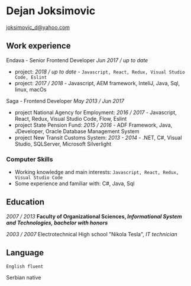 # Dejan Joksimovic

<div id="webaddress">
<a href="joksimovic_d@yahoo.com">joksimovic_d@yahoo.com</a>

## Work experience

Endava - Senior Frontend Developer *Jun 2017 / up to date*
* project: *2018 / up to date* - `Javascript, React, Redux, Visual Studio Code, Eslint`
* project: *2017 / 2018* - Javascript, AEM framework, InteliJ, Java, Sql, linux, macOs

Saga - Frontend Developer *May 2013 / Jun 2017*
* project National Agency for Employment: *2016 / 2017* - Javascript, React, Redux, Visual Studio Code, Flow, Eslint
* project State Pension Fund: *2015 / 2016* - ADF Framework, Java, JDeveloper, Oracle Database Management System
* project New Transit Customs System: *2013 - 2014* - .NET, C#, Visual Studio, SQLServer, Microsoft Silverlight

### Computer Skills
* Working knowledge and main interests: 
`Javascript, React, Redux, Visual Studio Code`
* Some experience and familiar with:
C#, Java, Sql

## Education

*2007 / 2013*
__Faculty of Organizational Sciences, *Informational System and Technologies, bachelor with honors*__

*2003 / 2007*
Electrotechnical High school "Nikola Tesla", *IT technician*

## Language

`English fluent`

Serbian native
